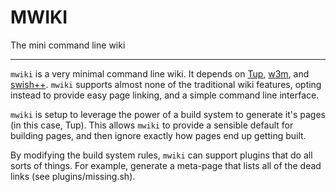 # MWIKI

The mini command line wiki

---

`mwiki` is a very minimal command line wiki. It depends on [Tup](https://github.com/gittup/tup), [w3m](http://w3m.sourceforge.net/), and [swish++](http://swishplusplus.sourceforge.net/). `mwiki` supports almost none of the traditional wiki features, opting instead to provide easy page linking, and a simple command line interface.

`mwiki` is setup to leverage the power of a build system to generate it's pages (in this case, Tup). This allows `mwiki` to provide a sensible default for building pages, and then ignore exactly how pages end up getting built.

By modifying the build system rules, `mwiki` can support plugins that do all sorts of things. For example, generate a meta-page that lists all of the dead links (see plugins/missing.sh).
